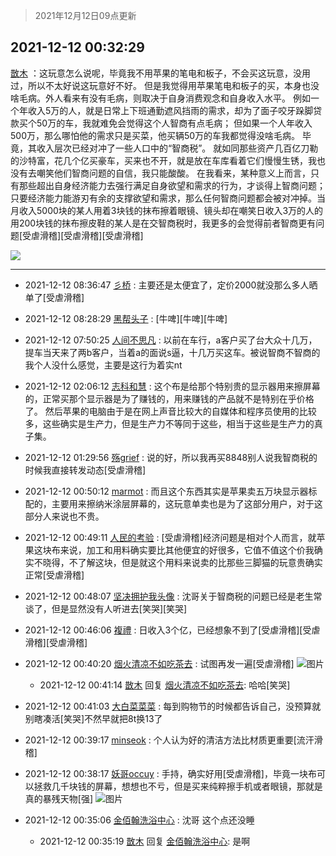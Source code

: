 > 2021年12月12日09点更新
<link rel="stylesheet" href="https://cdn.jsdelivr.net/gh/taotie6/sampleJSON@main/css/photo_show.css">
<meta name="referrer" content="no-referrer" />


 ## 2021-12-12 00:32:29 

 [㪚木](https://www.coolapk.com/feed/32066614?shareKey=YmE3N2U3MTQ3ZWJlNjFiNGRiNDE~) ：这玩意怎么说呢，毕竟我不用苹果的笔电和板子，不会买这玩意，没用过，所以不太好说这玩意好不好。
但是我觉得用苹果笔电和板子的买，本身也没啥毛病。外人看来有没有毛病，则取决于自身消费观念和自身收入水平。
例如一个年收入5万的人，就是日常上下班通勤遮风挡雨的需求<!--break-->，却为了面子咬牙跺脚贷款买个50万的车，我就难免会觉得这个人智商有点毛病；
但如果一个人年收入500万，那么哪怕他的需求只是买菜，他买辆50万的车我都觉得没啥毛病。
毕竟，其收入层次已经对冲了一些人口中的“智商税”。
就如同那些资产几百亿刀勒的沙特富，花几个亿买豪车，买来也不开，就是放在车库看着它们慢慢生锈，我也没有去嘲笑他们智商问题的自信，我只能酸酸。
在我看来，某种意义上而言，只有那些超出自身经济能力去强行满足自身欲望和需求的行为，才谈得上智商问题；只要经济能力能游刃有余的支撑欲望和需求，那么任何智商问题都会被对冲掉。当月收入5000块的某人用着3块钱的抹布擦着眼镜、镜头却在嘲笑日收入3万的人的用200块钱的抹布擦皮鞋的某人是在交智商税时，我更多的会觉得前者智商更有问题[受虐滑稽][受虐滑稽][受虐滑稽] 

<div class="album">
<img class="img-item" src="https://image.coolapk.com/feed/2018/1217/07/1081091_1545003920_5732@216x196.gif" />
</div>

 ------- 

- 2021-12-12 08:36:47 [彡桥](uid=3740933) : 主要还是太便宜了，定价2000就没那么多人晒单了[受虐滑稽] 

- 2021-12-12 08:28:29 [黑帮头子](uid=2838832) : [牛啤][牛啤][牛啤] 

- 2021-12-12 07:50:25 [人间不思凡](uid=2080265) : 以前在车行，a客户买了台大众十几万，提车当天来了两b客户，当着a的面说s逼，十几万买这车。被说智商不智商的我个人没什么感觉，主要是这行为着实nt 

- 2021-12-12 02:06:12 [志科和慧](uid=1503956) : 这个布是给那个特别贵的显示器用来擦屏幕的，正常买那个显示器是为了赚钱的，用来赚钱的产品就不是特别在乎价格了。
然后苹果的电脑由于是在网上声音比较大的自媒体和程序员使用的比较多，这些确实是生产力，但是生产力不等同于这些，相当于这些是生产力的真子集。 

- 2021-12-12 01:29:56 [殇grief](uid=4392516) : 说的好，所以我再买8848别人说我智商税的时候我直接转发动态[受虐滑稽] 

- 2021-12-12 00:50:12 [marmot](uid=814204) : 而且这个东西其实是苹果卖五万块显示器标配的，主要用来擦纳米涂层屏幕的，这玩意单卖也是为了这部分用户，对于这部分人来说也不贵。 

- 2021-12-12 00:49:11 [人民的考验](uid=3535328) : [受虐滑稽]经济问题是相对个人而言，就苹果这块布来说，加工和用料确实要比其他便宜的好很多，它值不值这个价我确实不晓得，不了解这块，但是就这个用料来说卖的比那些三脚猫的玩意贵确实正常[受虐滑稽] 

- 2021-12-12 00:48:07 [坚决拥护我头像](uid=1738203) : 沈哥关于智商税的问题已经是老生常谈了，但是显然没有人听进去[笑哭][笑哭] 

- 2021-12-12 00:46:06 [複禮](uid=1437066) : 日收入3个亿，已经想象不到了[受虐滑稽][受虐滑稽][受虐滑稽] 

- 2021-12-12 00:40:20 [烟火清凉不如吃茶去](uid=4279524) : 试图再发一遍[受虐滑稽] ![图片](https://image.coolapk.com/feed/2021/1212/00/4279524_53a5974c_0819_7935_424@1067x769.png)

    - 2021-12-12 00:41:14 [㪚木](uid=1081091) 回复 [烟火清凉不如吃茶去](uid=4279524): 哈哈[笑哭] 

- 2021-12-12 00:41:03 [大白菜菜菜](uid=2081020) : 每到购物节的时候都告诉自己，没预算就别瞎凑活[笑哭]不然早就把8t换13了 

- 2021-12-12 00:39:17 [minseok](uid=2361006) : 个人认为好的清洁方法比材质更重要[流汗滑稽] 

- 2021-12-12 00:38:17 [妖哥occuy](uid=1388591) : 手持，确实好用[受虐滑稽]，毕竟一块布可以拯救几千块钱的屏幕，想想也不亏，但是买来纯粹擦手机或者眼镜，那就是真的暴残天物[强] ![图片](https://image.coolapk.com/feed/2021/1212/00/1388591_720f1e95_0696_5717_323@3325x2494.jpeg)

- 2021-12-12 00:35:06 [金佰翰洗浴中心](uid=2777026) : 沈哥 这个点还没睡 

    - 2021-12-12 00:35:19 [㪚木](uid=1081091) 回复 [金佰翰洗浴中心](uid=2777026): 是啊 

